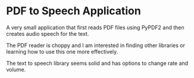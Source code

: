 # PDF to Speech Application

A very small application that first reads PDF files using PyPDF2 and then creates audio speech for the text.

The PDF reader is choppy and I am interested in finding other libraries or learning how to use this one more effectively. 

The text to speech library seems solid and has options to change rate and volume. 
